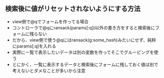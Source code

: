 ## 検索後に値がリセットされないようにする方法
- view側で@qでフォームを作ってる場合
- コントローラで@qにransack(params[:q])以外の書き方をすると検索後にフォームに残らない
- だから、view側で使う@qにはransack(g:some_hash)みたいにせず、純粋にparams[:q]を入れる
- 実際に一覧で表示したいデータは別の変数を作ってそこでグルーピングを使う
- とにかく、一覧に表示するデータと検索後にフォームに残しておく値は別で考えないとダメなことが多いから注意
